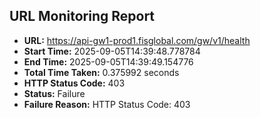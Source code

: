 ## URL Monitoring Report

- **URL:** https://api-gw1-prod1.fisglobal.com/gw/v1/health
- **Start Time:** 2025-09-05T14:39:48.778784
- **End Time:** 2025-09-05T14:39:49.154776
- **Total Time Taken:** 0.375992 seconds
- **HTTP Status Code:** 403
- **Status:** Failure
- **Failure Reason:** HTTP Status Code: 403
